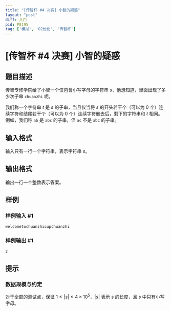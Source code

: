 ```yaml
---
title: "[传智杯 #4 决赛] 小智的疑惑"
layout: "post"
diff: 入门
pid: P8195
tag: ['模拟', 'O2优化', '传智杯']
---
```

# [传智杯 #4 决赛] 小智的疑惑
## 题目描述

传智专修学院给了小智一个仅包含小写字母的字符串 $s$，他想知道，里面出现了多少次子串 `chuanzhi` 呢。

我们称一个字符串 $t$ 是 $s$ 的子串，当且仅当将 $s$ 的开头若干个（可以为 0 个）连续字符和结尾若干个（可以为 0 个）连续字符删去后，剩下的字符串和 $t$ 相同。例如，我们称 `ab` 是 `abc` 的子串，但 `ac` 不是 `abc` 的子串。
## 输入格式

输入只有一行一个字符串，表示字符串 $s$。
## 输出格式

输出一行一个整数表示答案。
## 样例

### 样例输入 #1
```
welcometochuanzhicupchuanzhi
```
### 样例输出 #1
```
2
```
## 提示

### 数据规模与约定

对于全部的测试点，保证 $1 \leq |s| \leq 4 \times 10^5$，$|s|$ 表示 $s$ 的长度，且 $s$ 中只有小写字母。
